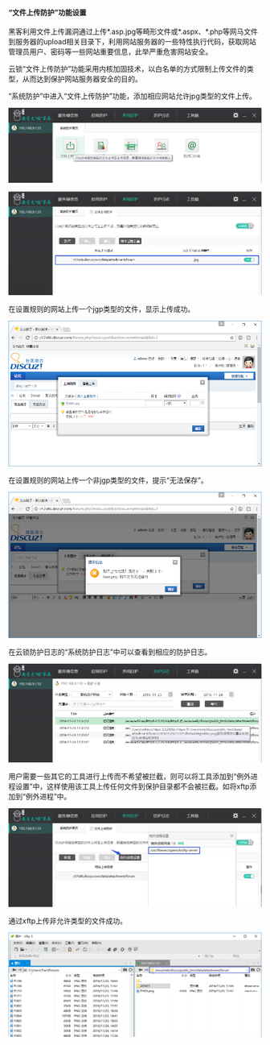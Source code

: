 #### “文件上传防护”功能设置
黑客利用文件上传漏洞通过上传*.asp.jpg等畸形文件或*.aspx、*.php等网马文件到服务器的upload相关目录下，利用网站服务器的一些特性执行代码，获取网站管理员用户、密码等一些网站重要信息，此举严重危害网站安全。
        
云锁“文件上传防护”功能采用内核加固技术，以白名单的方式限制上传文件的类型，从而达到保护网站服务器安全的目的。

“系统防护”中进入“文件上传防护”功能，添加相应网站允许jpg类型的文件上传。

![](/assets/f1901.png)

![](/assets/f1902.png)

在设置规则的网站上传一个jgp类型的文件，显示上传成功。

![](/assets/f1903.png)

在设置规则的网站上传一个非jgp类型的文件，提示“无法保存”。

![](/assets/f1904.png)

在云锁防护日志的“系统防护日志”中可以查看到相应的防护日志。

![](/assets/f1905.png)

用户需要一些其它的工具进行上传而不希望被拦截，则可以将工具添加到“例外进程设置”中，这样使用该工具上传任何文件到保护目录都不会被拦截。如将xftp添加到“例外进程”中。

![](/assets/f1906.png)

通过xftp上传非允许类型的文件成功。

![](/assets/f1907.png)